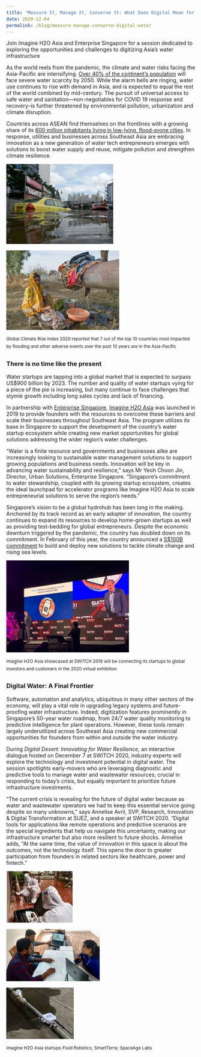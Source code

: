 ```yaml
---
title: "Measure It, Manage It, Conserve It: What Does Digital Mean for Water in 2020?"
date: 2020-12-04
permalink: /blog/measure-manage-conserve-digital-water
---
```

Join Imagine H2O Asia and Enterprise Singapore for a session dedicated to exploring the opportunities and challenges to digitizing Asia’s water infrastructure

As the world reels from the pandemic, the climate and water risks facing the Asia-Pacific are intensifying. [Over 40% of the continent’s population](https://www.eco-business.com/news/whats-being-done-to-fix-water-scarcity-in-asias-most-water-stressed-countries/) will face severe water scarcity by 2050. While the alarm bells are ringing, water use continues to rise with demand in Asia, and is expected to equal the rest of the world combined by mid-century. The pursuit of universal access to safe water and sanitation—non-negotiables for COVID 19 response and recovery–is further threatened by environmental pollution, urbanization and climate disruption.   

Countries across ASEAN find themselves on the frontlines with a growing share of its [600 million inhabitants living in low-lying, flood-prone cities](https://theaseanpost.com/article/aseans-megacities-danger). In response, utilities and businesses across Southeast Asia are embracing innovation as a new generation of water tech entrepreneurs emerges with solutions to boost water supply and reuse, mitigate pollution and strengthen climate resilience.

![](/images/SWITCH_2020-Digital_Water_1.jpg)

![](/images/SWITCH_2020-Digital_Water_2.jpg)

<sup>Global Climate Risk Index 2020 reported that 7 out of the top 10 countries most impacted by flooding and other adverse events over the past 10 years are in the Asia-Pacific</sup>

### There is no time like the present

Water startups are tapping into a global market that is expected to surpass US$900 billion by 2023. The number and quality of water startups vying for a piece of the pie is increasing, but many continue to face challenges that stymie growth including long sales cycles and lack of financing.

In partnership with [Enterprise Singapore](https://enterprisesg.gov.sg), [Imagine H2O Asia](http://www.imagineh2o.org/asia) was launched in 2019 to provide founders with the resources to overcome these barriers and scale their businesses throughout Southeast Asia. The program utilizes its base in Singapore to support the development of the country’s water startup ecosystem while creating new market opportunities for global solutions addressing the wider region’s water challenges.

“Water is a finite resource and governments and businesses alike are increasingly looking to sustainable water management solutions to support growing populations and business needs. Innovation will be key in advancing water sustainability and resilience,” says Mr Yeoh Choon Jin, Director, Urban Solutions, Enterprise Singapore. “Singapore’s commitment to water stewardship, coupled with its growing startup ecosystem, creates the ideal launchpad for accelerator programs like Imagine H2O Asia to scale entrepreneurial solutions to serve the region’s needs.”

Singapore’s vision to be a global hydrohub has been long in the making. Anchored by its track record as an early adopter of innovation, the country continues to expand its resources to develop home-grown startups as well as providing test-bedding for global entrepreneurs. Despite the economic downturn triggered by the pandemic, the country has doubled down on its commitment. In February of this year, the country announced a [S$100B commitment](https://www.bloomberg.com/news/features/2020-02-25/singapore-has-a-100-billion-plan-for-adapting-to-climate-change) to build and deploy new solutions to tackle climate change and rising sea levels.

![](/images/SWITCH_2020-Digital_Water_4.jpg)

<sup>Imagine H2O Asia showcased at SWITCH 2019 will be connecting its startups to global investors and customers in the 2020 virtual exhibition</sup>

### Digital Water: A Final Frontier

Software, automation and analytics, ubiquitous in many other sectors of the economy, will play a vital role in upgrading legacy systems and future-proofing water infrastructure. Indeed, digitization features prominently in Singapore’s 50-year water roadmap, from 24/7 water quality monitoring to predictive intelligence for plant operations. However, these tools remain largely underutilized across Southeast Asia creating new commercial opportunities for founders from within and outside the water industry.

During *Digital Desert: Innovating for Water Resilience*, an interactive dialogue hosted on December 7 at SWITCH 2020, industry experts will explore the technology and investment potential in digital water. The session spotlights early-movers who are leveraging diagnostic and predictive tools to manage water and wastewater resources; crucial in responding to today’s crisis, but equally important to prioritize future infrastructure investments. 

“The current crisis is revealing for the future of digital water because as water and wastewater operators we had to keep this essential service going despite so many unknowns,” says Annelise Avril, SVP, Research, Innovation & Digital Transformation at SUEZ, and a speaker at SWITCH 2020. “Digital tools for applications like remote operations and predictive scenarios are the special ingredients that help us navigate this uncertainty, making our infrastructure smarter but also more resilient to future shocks. Annelise adds, “At the same time, the value of innovation in this space is about the outcomes, not the technology itself. This opens the door to greater participation from founders in related sectors like healthcare, power and fintech.”

![](/images/SWITCH_2020-Digital_Water_5.jpg)

![](/images/SWITCH_2020-Digital_Water_6.jpg)

![](/images/SWITCH_2020-Digital_Water_7.jpg)

<sup>Imagine H2O Asia startups Fluid Robotics; SmartTerra; SpaceAge Labs</sup>